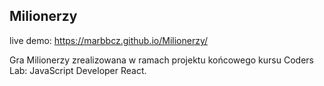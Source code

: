 ## Milionerzy

live demo: https://marbbcz.github.io/Milionerzy/

Gra Milionerzy zrealizowana w ramach projektu końcowego kursu Coders Lab: JavaScript Developer React.
